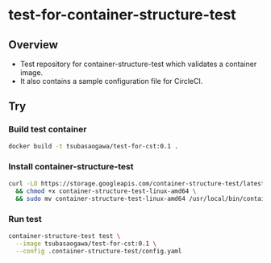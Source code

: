 # test-for-container-structure-test

## Overview

- Test repository for container-structure-test which validates a container image.
- It also contains a sample configuration file for CircleCI.

## Try

### Build test container

```bash
docker build -t tsubasaogawa/test-for-cst:0.1 .
```

### Install container-structure-test

```bash
curl -LO https://storage.googleapis.com/container-structure-test/latest/container-structure-test-linux-amd64 \
  && chmod +x container-structure-test-linux-amd64 \
  && sudo mv container-structure-test-linux-amd64 /usr/local/bin/container-structure-test
```

### Run test

```bash
container-structure-test test \
  --image tsubasaogawa/test-for-cst:0.1 \
  --config .container-structure-test/config.yaml
```


